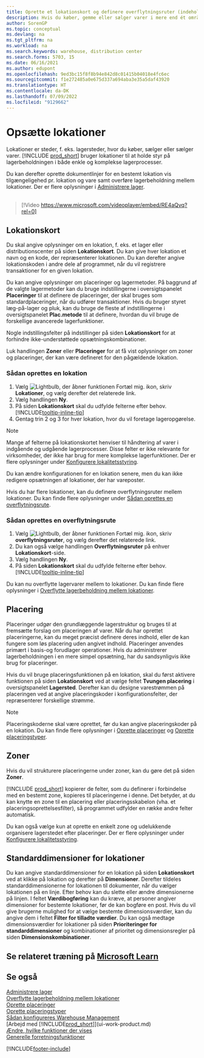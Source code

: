 ```yaml
---
title: Oprette et lokationskort og definere overflytningsruter (indeholder video)
description: Hvis du køber, gemme eller sælger varer i mere end ét område eller lagersted, skal du oprette hver lokation med et lokationskort og definere overflytningsruter.
author: SorenGP
ms.topic: conceptual
ms.devlang: na
ms.tgt_pltfrm: na
ms.workload: na
ms.search.keywords: warehouse, distribution center
ms.search.forms: 5703, 15
ms.date: 06/16/2021
ms.author: edupont
ms.openlocfilehash: 9ed3bc15f8f8b94e842d8c01415b04018e4fc6ec
ms.sourcegitcommit: f1e272485a0e675d337a694aba3e35a5daf43920
ms.translationtype: HT
ms.contentlocale: da-DK
ms.lasthandoff: 07/09/2022
ms.locfileid: "9129662"
---
```

# <a name="set-up-locations"></a>Opsætte lokationer

Lokationer er steder, f. eks. lagersteder, hvor du køber, sælger eller sælger varer. [!INCLUDE [prod_short](includes/prod_short.md)] bruger lokationer til at holde styr på lagerbeholdningen i både enkle og komplekse lagerprocesser.

Du kan derefter oprette dokumentlinjer for en bestemt lokation vis tilgængeligehed pr. lokation og vare samt overføre lagerbeholdning mellem lokationer. Der er flere oplysninger i [Administrere lager](inventory-manage-inventory.md).
<br><br>  
  
> [!Video https://www.microsoft.com/videoplayer/embed/RE4aQvq?rel=0]

## <a name="location-cards"></a>Lokationskort

Du skal angive oplysninger om en lokation, f. eks. et lager eller distributionscenter på siden **Lokationskort**. Du kan give hver lokation et navn og en kode, der repræsenterer lokationen. Du kan derefter angive lokationskoden i andre dele af programmet, når du vil registrere transaktioner for en given lokation.  

Du kan angive oplysninger om placeringer og lagermetoder. På baggrund af de valgte lagermetoder kan du bruge indstillingerne i oversigtspanelet **Placeringer** til at definere de placeringer, der skal bruges som standardplaceringer, når du udfører transaktioner. Hvis du bruger styret læg-på-lager og pluk, kan du bruge de fleste af indstillingerne i oversigtspanelet **Plac.metode** til at definere, hvordan du vil bruge de forskellige avancerede lagerfunktioner.  

Nogle indstillingsfelter på indstillinger på siden **Lokationskort** for at forhindre ikke-understøttede opsætningskombinationer.  

Luk handlingen **Zoner** eller **Placeringer** for at få vist oplysninger om zoner og placeringer, der kan være defineret for den pågældende lokation.

### <a name="to-set-up-a-location"></a>Sådan oprettes en lokation

1. Vælg ![Lightbulb, der åbner funktionen Fortæl mig.](media/ui-search/search_small.png "Fortæl mig, hvad du vil foretage dig") ikon, skriv **Lokationer**, og vælg derefter det relaterede link.
2. Vælg handlingen **Ny**.
3. På siden **Lokationskort** skal du udfylde felterne efter behov. [!INCLUDE[tooltip-inline-tip](includes/tooltip-inline-tip_md.md)]
4. Gentag trin 2 og 3 for hver lokation, hvor du vil foretage lageropgørelse.

> [!NOTE]  
> Mange af felterne på lokationskortet henviser til håndtering af varer i indgående og udgående lagerprocesser. Disse felter er ikke relevante for virksomheder, der ikke har brug for mere komplekse lagerfunktioner. Der er flere oplysninger under [Konfigurere lokalitetsstyring](warehouse-setup-warehouse.md).

Du kan ændre konfigurationen for en lokation senere, men du kan ikke redigere opsætningen af lokationer, der har vareposter.  

Hvis du har flere lokationer, kan du definere overflytningsruter mellem lokationer. Du kan finde flere oplysninger under [Sådan oprettes en overflytningsrute](inventory-how-setup-locations.md#to-create-a-transfer-route). 

### <a name="to-create-a-transfer-route"></a>Sådan oprettes en overflytningsrute

1. Vælg ![Lightbulb, der åbner funktionen Fortæl mig.](media/ui-search/search_small.png "Fortæl mig, hvad du vil foretage dig") ikon, skriv **overflytningsruter**, og vælg derefter det relaterede link.
2. Du kan også vælge handlingen **Overflytningsruter** på enhver **Lokationskort**-side.
3. Vælg handlingen **Ny**.
4. På siden **Lokationskort** skal du udfylde felterne efter behov. [!INCLUDE[tooltip-inline-tip](includes/tooltip-inline-tip_md.md)]

Du kan nu overflytte lagervarer mellem to lokationer. Du kan finde flere oplysninger i [Overflytte lagerbeholdning mellem lokationer](inventory-how-transfer-between-locations.md).    

## <a name="bins"></a>Placering

Placeringer udgør den grundlæggende lagerstruktur og bruges til at fremsætte forslag om placeringen af varer. Når du har oprettet placeringerne, kan du meget præcist definere deres indhold, eller de kan fungere som løs placering uden angivet indhold. Placeringer anvendes primært i basis-og forudlager operationer. Hvis du administrerer lagerbeholdningen i en mere simpel opsætning, har du sandsynligvis ikke brug for placeringer.

Hvis du vil bruge placeringsfunktionen på en lokation, skal du først aktivere funktionen på siden **Lokationskort** ved at vælge feltet **Tvungen placering** i oversigtspanelet **Lagersted**. Derefter kan du designe varestrømmen på placeringen ved at angive placeringskoder i konfigurationsfelter, der repræsenterer forskellige strømme.

> [!NOTE]
> Placeringskoderne skal være oprettet, før du kan angive placeringskoder på en lokation. Du kan finde flere oplysninger i [Oprette placeringer](warehouse-how-to-create-individual-bins.md) og [Oprette placeringstyper](warehouse-how-to-set-up-bin-types.md).  

## <a name="zones"></a>Zoner

Hvis du vil strukturere placeringerne under zoner, kan du gøre det på siden **Zoner**.

[!INCLUDE [prod_short](includes/prod_short.md)] kopierer de felter, som du definerer i forbindelse med en bestemt zone, kopieres til placeringerne i denne. Det betyder, at du kan knytte en zone til en placering eller placeringsskabelon (vha. et placeringsoprettelsesfilter), så programmet udfylder en række andre felter automatisk.

Du kan også vælge kun at oprette en enkelt zone og udelukkende organisere lagerstedet efter placeringer. Der er flere oplysninger under [Konfigurere lokalitetsstyring](warehouse-setup-warehouse.md).  

## <a name="default-dimensions-for-locations"></a>Standarddimensioner for lokationer
Du kan angive standarddimensioner for en lokation på siden **Lokationskort** ved at klikke på lokation og derefter på **Dimensioner**. Derefter tildeles standarddimensionerne for lokationen til dokumenter, når du vælger lokationen på en linje. Efter behov kan du slette eller ændre dimensionerne på linjen. I feltet **Værdibogføring** kan du kræve, at personer angiver dimensioner for bestemte lokationer, før de kan bogføre en post. Hvis du vil give brugerne mulighed for at vælge bestemte dimensionsværdier, kan du angive dem i feltet **Filter for tilladte værdier**. Du kan også medtage dimensionsværdier for lokationer på siden **Prioriteringer for standarddimensioner** og kombinationer af prioritet og dimensionsregler på siden **Dimensionskombinationer**.

## <a name="see-related-training-at-microsoft-learn"></a>Se relateret træning på [Microsoft Learn](/learn/modules/trade-set-up-dynamics-365-business-central/)

## <a name="see-also"></a>Se også

[Administrere lager](inventory-manage-inventory.md)  
[Overflytte lagerbeholdning mellem lokationer](inventory-how-transfer-between-locations.md)  
[Oprette placeringer](warehouse-how-to-create-individual-bins.md)  
[Oprette placeringstyper](warehouse-how-to-set-up-bin-types.md)  
[Sådan konfigureres Warehouse Management](warehouse-setup-warehouse.md)  
[Arbejd med [!INCLUDE[prod_short](includes/prod_short.md)]](ui-work-product.md)  
[Ændre, hvilke funktioner der vises](ui-experiences.md)  
[Generelle forretningsfunktioner](ui-across-business-areas.md)


[!INCLUDE[footer-include](includes/footer-banner.md)]